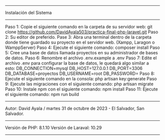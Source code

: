 *************************************************************************************************************************************************
Instalación del Sistema
*************************************************************************************************************************************************
Paso 1: Copie el siguiente comando en la carpeta de su servidor web: git clone https://github.com/DavidAyala503/practica-final-php-laravel.git
Paso 2: Su editor de preferido.
Pase 3: Abra una terminal dentro de la carpeta donde tiene guardado su proyecto en el servidor web. (Xampp, Laragon o WamppServer)
Paso 4: Ejecute el siguiente comando: composer install
Paso 5: Cree una base de datos llamada proyectos en su administrador de bases de datos.
Paso 6: Renombre el archivo .env.example a .env
Paso 7: Edite el archivo .env para configurar la base  de datos, le quedará algo similar a esto: 
        DB_CONNECTION=mysql
        DB_HOST=127.0.0.1
        DB_PORT=3306
        DB_DATABASE=proyectos
        DB_USERNAME=root
        DB_PASSWORD=
Paso 8: Ejecute el siguiente comando en la consola: php artisan key:generate
Paso 9: Ejecute las migraciones con el siguiente comando: php artisan migrate
Paso 10: Instale npm con el siguiente comando: npm install
Paso 11: Ejecute el siguiente comando: npm run build
*************************************************************************************************************************************************
Autor: David Ayala / martes 31 de octubre de 2023 - El Salvador, San Salvador.
*************************************************************************************************************************************************
Versión de PHP: 8.1.10
Versión de Laraval: 10.29

*************************************************************************************************************************************************